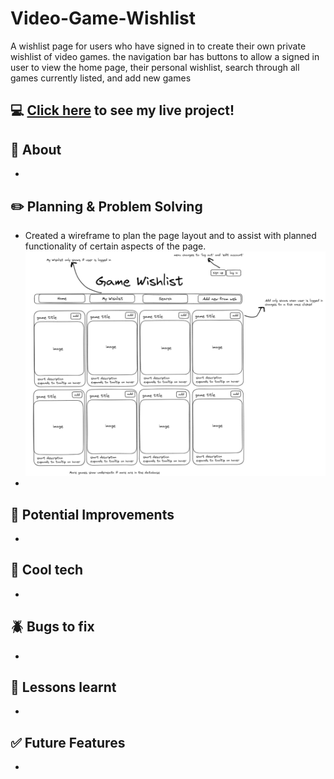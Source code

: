 # Video-Game-Wishlist
A wishlist page for users who have signed in to create their own private wishlist of video games. the navigation bar has buttons to allow a signed in user to view the home page, their personal wishlist, search through all games currently listed, and add new games

## :computer: [Click here](https://video-game-wishlist.onrender.com/) to see my live project!

## :page_facing_up: About
- 

## :pencil2: Planning & Problem Solving
- Created a wireframe to plan the page layout and to assist with planned functionality of certain aspects of the page.
![pseudocode picture](./wireframe.png)
- 

## :star2: Potential Improvements
- 

## :rocket: Cool tech
- 

## :beetle: Bugs to fix
- 

## :notebook: Lessons learnt
- 

## :white_check_mark: Future Features
- 